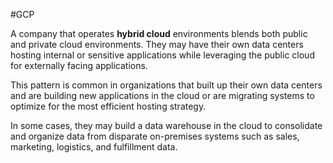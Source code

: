 #GCP 

A company that operates **hybrid cloud** environments blends both public and private cloud environments. They may have their own data centers hosting internal or sensitive applications while leveraging the public cloud for externally facing applications. 

This pattern is common in organizations that built up their own data centers and are building new applications in the cloud or are migrating systems to optimize for the most efficient hosting strategy. 

In some cases, they may build a data warehouse in the cloud to consolidate and organize data from disparate on-premises systems such as sales, marketing, logistics, and fulfillment data.